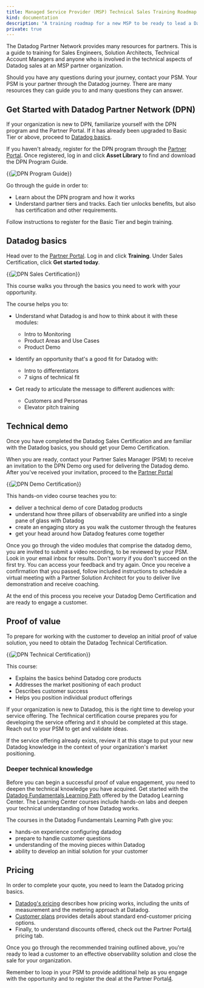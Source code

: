 ```yaml
---
title: Managed Service Provider (MSP) Technical Sales Training Roadmap
kind: documentation
description: "A training roadmap for a new MSP to be ready to lead a Datadog sales engineering process"
private: true
---
```

The Datadog Partner Network provides many resources for partners. This is a guide to training for Sales Engineers, Solution Architects, Technical Account Managers and anyone who is involved in the technical aspects of Datadog sales at an MSP partner organization.

Should you have any questions during your journey, contact your PSM. Your PSM is your partner through the Datadog journey. There are many resources they can guide you to and many questions they can answer.

## Get Started with Datadog Partner Network (DPN)

If your organization is new to DPN, familiarize yourself with the DPN program and the Partner Portal. If it has already been upgraded to Basic Tier or above, proceed to [Datadog basics][5].

If you haven't already, register for the DPN program through the [Partner Portal][4]. Once registered, log in and click **Asset Library** to find and download the DPN Program Guide.

{{<img src="partners/sales-enablement/portal_dpn_guide.png" alt="DPN Program Guide" style="max-width:223px">}}

Go through the guide in order to:
- Learn about the DPN program and how it works 
- Understand partner tiers and tracks. Each tier unlocks benefits, but also has certification and other requirements. 

Follow instructions to register for the Basic Tier and begin training.

## Datadog basics

Head over to the [Partner Portal][4]. Log in and click **Training**. Under Sales Certification, click **Get started today**.

{{<img src="partners/sales-enablement/portal_sales_go.png" alt="DPN Sales Certification" style="max-width:734px">}}

This course walks you through the basics you need to work with your opportunity.

The course helps you to:

- Understand what Datadog is and how to think about it with these modules:
    -  Intro to Monitoring
    -  Product Areas and Use Cases
    -  Product Demo

- Identify an opportunity that's a good fit for Datadog with:
    -  Intro to differentiators
    -  7 signs of technical fit

- Get ready to articulate the message to different audiences with:
    -  Customers and Personas
    -  Elevator pitch training

## Technical demo

Once you have completed the Datadog Sales Certification and are familiar with the Datadog basics, you should get your Demo Certification.

When you are ready, contact your Partner Sales Manager (PSM) to receive an invitation to the DPN Demo org used for delivering the Datadog demo. After you've received your invitation, proceed to the [Partner Portal][4]

{{<img src="partners/sales-enablement/portal_demo_go.png" alt="DPN Demo Certification" style="max-width: 367px">}}

This hands-on video course teaches you to: 
- deliver a technical demo of core Datadog products
- understand how three pillars of observability are unified into a single pane of glass with Datadog
- create an engaging story as you walk the customer through the features
- get your head around how Datadog features come together

Once you go through the video modules that comprise the datadog demo, you are invited to submit a video recording, to be reviewed by your PSM. Look in your email inbox for results. Don't worry if you don't succeed on the first try. You can access your feedback and try again. Once you receive a confirmation that you passed, follow included instructions to schedule a virtual meeting with a Partner Solution Architect for you to deliver live demonstration and receive coaching. 

At the end of this process you receive your Datadog Demo Certification and are ready to engage a customer.

## Proof of value

To prepare for working with the customer to develop an initial proof of value solution, you need to obtain the Datadog Technical Certification. 

{{<img src="partners/sales-enablement/portal_tech_go.png" alt="DPN Technical Certification" style="max-width:367px">}}

This course:
- Explains the basics behind Datadog core products
- Addresses the market positioning of each product
- Describes customer success 
- Helps you position individual product offerings

If your organization is new to Datadog, this is the right time to develop your service offering. The Technical certification course prepares you for developing the service offering and it should be completed at this stage. Reach out to your PSM to get and validate ideas.

If the service offering already exists, review it at this stage to put your new Datadog knowledge in the context of your organization's market positioning.

### Deeper technical knowledge

Before you can begin a successful proof of value engagement, you need to deepen the technical knowledge you have acquired. Get started with the [Datadog Fundamentals Learning Path][1] offered by the Datadog Learning Center. The Learning Center courses include hands-on labs and deepen your technical understanding of how Datadog works.

The courses in the Datadog Fundamentals Learning Path give you:
- hands-on experience configuring datadog
- prepare to handle customer questions
- understanding of the moving pieces within Datadog
- ability to develop an initial solution for your customer

## Pricing

In order to complete your quote, you need to learn the Datadog pricing basics.

- [Datadog's pricing][2] describes how pricing works, including the units of measurement and the metering approach at Datadog.
- [Customer plans][3] provides details about standard end-customer pricing options.
- Finally, to understand discounts offered, check out the Partner Portal[4] pricing tab.


Once you go through the recommended training outlined above, you're ready 
to lead a customer to an effective observability solution and close the sale for your organization.

Remember to loop in your PSM to provide additional help as you engage with the opportunity and to register the deal at the Partner Portal[4].


[1]: https://learn.datadoghq.com/bundles/dd-fundamentals
[2]: /account_management/billing/pricing/
[3]: https://www.datadoghq.com/pricing/
[4]: https://partners.datadoghq.com/
[5]: #datadog-basics
